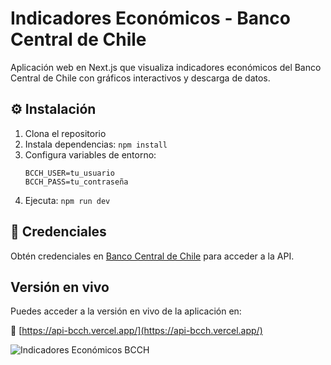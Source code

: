 # Indicadores Económicos - Banco Central de Chile

Aplicación web en Next.js que visualiza indicadores económicos del Banco Central de Chile con gráficos interactivos y descarga de datos.

## ⚙️ Instalación

1. Clona el repositorio
2. Instala dependencias: `npm install`
3. Configura variables de entorno:
   ```
   BCCH_USER=tu_usuario
   BCCH_PASS=tu_contraseña
   ```
4. Ejecuta: `npm run dev`

## 🔑 Credenciales

Obtén credenciales en [Banco Central de Chile](https://www.bcentral.cl/) para acceder a la API.

## Versión en vivo

Puedes acceder a la versión en vivo de la aplicación en:

🔗 [https://api-bcch.vercel.app/](https://api-bcch.vercel.app/)

![Indicadores Económicos BCCH](indicadores.png)
